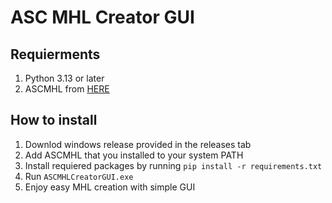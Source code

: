 # ASC MHL Creator GUI
## Requierments
1. Python 3.13 or later
2. ASCMHL from [HERE](https://github.com/ascmitc/mhl)

## How to install
1. Downlod windows release provided in the releases tab
2. Add ASCMHL that you installed to your system PATH
3. Install requiered packages by running `pip install -r requirements.txt`
4. Run `ASCMHLCreatorGUI.exe`
5. Enjoy easy MHL creation with simple GUI
